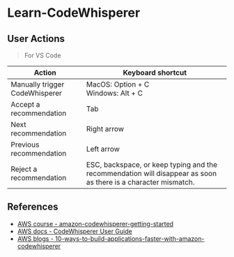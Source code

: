 # Learn-CodeWhisperer

## User Actions

> For VS Code

|Action| Keyboard shortcut|
|---|---|
|Manually trigger CodeWhisperer|MacOS: Option + C <br/> Windows: Alt + C|
|Accept a recommendation|Tab|
|Next recommendation|Right arrow|
|Previous recommendation|Left arrow|
|Reject a recommendation|ESC, backspace, or keep typing and the recommendation will disappear as soon as there is a character mismatch.|

## References

- [AWS course - amazon-codewhisperer-getting-started](https://explore.skillbuilder.aws/learn/course/external/view/elearning/16405/amazon-codewhisperer-getting-started)
- [AWS docs - CodeWhisperer User Guide](https://docs.aws.amazon.com/codewhisperer/latest/userguide/what-is-cwspr.html)
- [AWS blogs - 10-ways-to-build-applications-faster-with-amazon-codewhisperer](https://aws.amazon.com/blogs/devops/10-ways-to-build-applications-faster-with-amazon-codewhisperer/)

